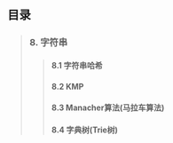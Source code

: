 ## 目录


> ### 8. 字符串
> > #### 8.1 字符串哈希
> > #### 8.2 KMP
> > #### 8.3 Manacher算法(马拉车算法)
> > #### 8.4 字典树(Trie树)